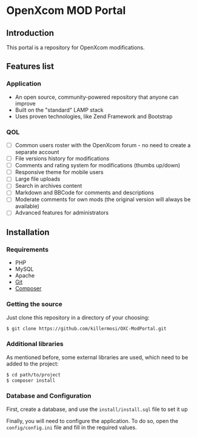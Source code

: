 # OpenXcom MOD Portal

## Introduction

This portal is a repository for OpenXcom modifications.

## Features list

### Application

* An open source, community-powered repository that anyone can improve
* Built on the "standard" LAMP stack
* Uses proven technologies, like Zend Framework and Bootstrap

### QOL

- [ ] Common users roster with the OpenXcom forum - no need to create a separate account
- [ ] File versions history for modifications
- [ ] Comments and rating system for modifications (thumbs up/down)
- [ ] Responsive theme for mobile users
- [ ] Large file uploads
- [ ] Search in archives content
- [ ] Markdown and BBCode for comments and descriptions
- [ ] Moderate comments for own mods (the original version will always be available)
- [ ] Advanced features for administrators

## Installation

### Requirements

* PHP
* MySQL
* Apache
* [Git](https://git-scm.com/)
* [Composer](https://getcomposer.org/)

### Getting the source

Just clone this repository in a directory of your choosing:

```bash
$ git clone https://github.com/killermosi/OXC-ModPortal.git
```

### Additional libraries

As mentioned before, some external libraries are used, which need to be added to the project:

```bash
$ cd path/to/project
$ composer install
```


### Database and Configuration

First, create a database, and use the `install/install.sql` file to set it up

Finally, you will need to configure the application. To do so,
open the `config/config.ini` file and fill in the required values.